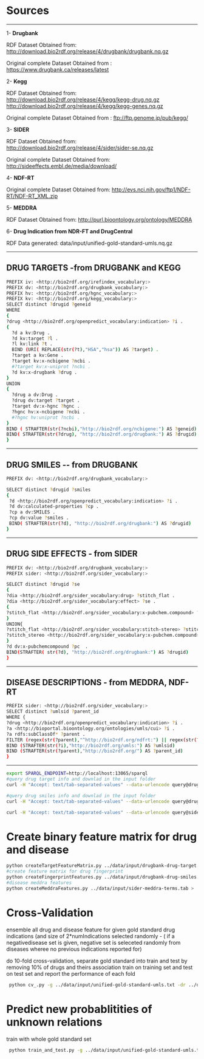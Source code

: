 
# Sources
-------
1- **Drugbank**

RDF Dataset Obtained from: http://download.bio2rdf.org/release/4/drugbank/drugbank.nq.gz

Original complete Dataset Obtained from : https://www.drugbank.ca/releases/latest

2- **Kegg**

RDF Dataset Obtained from: http://download.bio2rdf.org/release/4/kegg/kegg-drug.nq.gz
                       http://download.bio2rdf.org/release/4/kegg/kegg-genes.nq.gz
                       
Original complete Dataset Obtained from : ftp://ftp.genome.jp/pub/kegg/

3- **SIDER**

RDF Dataset Obtained from: http://download.bio2rdf.org/release/4/sider/sider-se.nq.gz

Original complete Dataset Obtained from:  http://sideeffects.embl.de/media/download/

4- **NDF-RT**

Original complete Dataset Obtained from: http://evs.nci.nih.gov/ftp1/NDF-RT/NDF-RT_XML.zip

5- **MEDDRA**

RDF Dataset Obtained from: http://purl.bioontology.org/ontology/MEDDRA

6- **Drug Indication from NDR-FT and DrugCentral**

RDF Data generated: data/input/unified-gold-standard-umls.nq.gz

------------------------------------
DRUG TARGETS -from DRUGBANK and KEGG 
------------------------------------
```bash
PREFIX iv: <http://bio2rdf.org/irefindex_vocabulary:>
PREFIX dv: <http://bio2rdf.org/drugbank_vocabulary:>
PREFIX hv: <http://bio2rdf.org/hgnc_vocabulary:>
PREFIX kv: <http://bio2rdf.org/kegg_vocabulary:>
SELECT distinct ?drugid ?geneid
WHERE
{
?drug <http://bio2rdf.org/openpredict_vocabulary:indication> ?i .
{
  ?d a kv:Drug .
  ?d kv:target ?l .
  ?l kv:link ?t .
  BIND (URI( REPLACE(str(?t),"HSA","hsa")) AS ?target) .
  ?target a kv:Gene .
  ?target kv:x-ncbigene ?ncbi .
  #?target kv:x-uniprot ?ncbi .
  ?d kv:x-drugbank ?drug .
}
UNION
{
  ?drug a dv:Drug .
  ?drug dv:target ?target .
  ?target dv:x-hgnc ?hgnc .
  ?hgnc hv:x-ncbigene ?ncbi .
  #?hgnc hv:uniprot ?ncbi .
}
BIND ( STRAFTER(str(?ncbi),"http://bio2rdf.org/ncbigene:") AS ?geneid)
BIND( STRAFTER(str(?drug), "http://bio2rdf.org/drugbank:") AS ?drugid)
}
```

------------------------------
DRUG SMILES -- from DRUGBANK
------------------------------

```bash
PREFIX dv: <http://bio2rdf.org/drugbank_vocabulary:>

SELECT distinct ?drugid ?smiles
{
 ?d <http://bio2rdf.org/openpredict_vocabulary:indication> ?i .
 ?d dv:calculated-properties ?cp .
 ?cp a dv:SMILES .
 ?cp dv:value ?smiles .
 BIND( STRAFTER(str(?d), "http://bio2rdf.org/drugbank:") AS ?drugid)
}
```

------------------------------
DRUG SIDE EFFECTS - from SIDER
------------------------------

```bash
PREFIX dv: <http://bio2rdf.org/drugbank_vocabulary:>
PREFIX sider: <http://bio2rdf.org/sider_vocabulary:>

SELECT distinct ?drugid ?se
{
?dia <http://bio2rdf.org/sider_vocabulary:drug> ?stitch_flat .
?dia <http://bio2rdf.org/sider_vocabulary:effect> ?se .
{
?stitch_flat <http://bio2rdf.org/sider_vocabulary:x-pubchem.compound> ?pc .
}
UNION{
?stitch_flat <http://bio2rdf.org/sider_vocabulary:stitch-stereo> ?stitch_stereo .
?stitch_stereo <http://bio2rdf.org/sider_vocabulary:x-pubchem.compound> ?pc .
}
?d dv:x-pubchemcompound ?pc  .
BIND(STRAFTER( str(?d), "http://bio2rdf.org/drugbank:") AS ?drugid)
}
```
------------------------------------------
DISEASE DESCRIPTIONS - from MEDDRA, NDF-RT 
-----------------------------------------
```bash
PREFIX sider: <http://bio2rdf.org/sider_vocabulary:>
SELECT distinct ?umlsid ?parent_id
WHERE {
?drug <http://bio2rdf.org/openpredict_vocabulary:indication> ?i .
?a <http://bioportal.bioontology.org/ontologies/umls/cui> ?i .
?a rdfs:subClassOf* ?parent .
FILTER (regex(str(?parent),"^http://bio2rdf.org/ndfrt:") || regex(str(?parent),"^http://bio2rdf.org/meddra:") )
BIND (STRAFTER(str(?i),"http://bio2rdf.org/umls:") AS ?umlsid)
BIND (STRAFTER(str(?parent),"http://bio2rdf.org/") AS ?parent_id)
}

```
------------------------------------------


```bash
export SPARQL_ENDPOINT=http://localhost:13065/sparql
#query drug target info and downlad in the input folder
curl -H "Accept: text/tab-separated-values" --data-urlencode query@drugbank-drug-target.sparql $SPARQL_ENDPOINT > drugbank-drug-target.tab

#query drug smiles info and downlad in the input folder
curl -H "Accept: text/tab-separated-values" --data-urlencode query@drugbank-drug-smiles.sparql $SPARQL_ENDPOINT > drugbank-drug-smiles.tab

curl -H "Accept: text/tab-separated-values" --data-urlencode query@sider-meddra-terms.sparql $SPARQL_ENDPOINT > sider-meddra-terms.tab

```






# Create binary feature matrix for drug and disease

```bash
python createTargetFeatureMatrix.py ../data/input/drugbank-drug-target.tab > ../data/features/drugs-targets.txt
#create feature matrix for drug fingerprint 
python createFingerprintFeatures.py ../data/input/drugbank-drug-smiles.tab > ../data/features/drugs-fingerprint.txt
#disease meddra features
python createMeddraFeatures.py ../data/input/sider-meddra-terms.tab > ../data/features/diseases-meddra.txt
```

# Cross-Validation

ensemble all drug and disease feature for given gold standard drug indications (and size of 2*numIndications selected randomly - ( if a negativedisease set is given, negative set is seleceted randomly from diseases wheree no previous indications reported for)
 
do 10-fold cross-validation, separate gold standard into train and test by removing 10% of drugs and theirs association
train on training set and test on test set and report the performance of each fold
```bash
 python cv_.py -g ../data/input/unified-gold-standard-umls.txt -dr ../data/features/drugs-targets.txt ../data/features/drugs-fingerprint.txt ../data/features/drugs-sider-se.txt -di ../data/features/diseases-ndfrt-meddra.txt -o ../data/output/completeset_unified_validation.txt -disjoint 0 -p 2 -m rf
 ```


# Predict new probablitities of unknown relations

train with whole gold standard set

```bash
 python train_and_test.py -g ../data/input/unified-gold-standard-umls.txt -dr ../data/features/drugs-targets.txt ../data/features/drugs-fingerprint.txt ../data/features/drugs-sider-se.txt -di ../data/features/diseases-ndfrt-meddra.txt -o ../data/predictions/rf_p2_n405.txt -m rf -p 2
 ```

